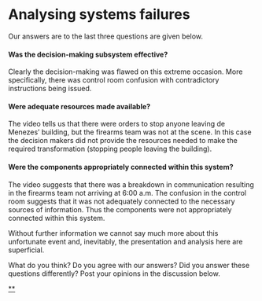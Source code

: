 # Analysing systems failures

Our answers are to the last three questions are given below.

#### Was the decision-making subsystem effective?

Clearly the decision-making was flawed on this extreme occasion. More specifically, there was control room confusion with contradictory instructions being issued.

#### Were adequate resources made available?

The video tells us that there were orders to stop anyone leaving de Menezes’ building, but the firearms team was not at the scene. In this case the decision makers did not provide the resources needed to make the required transformation (stopping people leaving the building).

#### Were the components appropriately connected within this system?

The video suggests that there was a breakdown in communication resulting in the firearms team not arriving at 6:00 a.m. The confusion in the control room suggests that it was not adequately connected to the necessary sources of information. Thus the components were not appropriately connected within this system.

Without further information we cannot say much more about this unfortunate event and, inevitably, the presentation and analysis here are superficial.

What do you think? Do you agree with our answers? Did you answer these questions differently? Post your opinions in the discussion below.

[**](https://www.futurelearn.com/courses/systems-thinking-complexity/3/steps/207372#fl-comments)